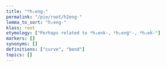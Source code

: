 ```yaml
---
title: "*h₂eng-"
permalink: "/pie/root/h2eng-"
lemma_to_sort: "h₂eng-"
klass: root
etymology: ["Perhaps related to *h₂enk-, *h₂enǵʰ-, *h₂eḱ-"]
markers: []
synonyms: []
definitions: ["curve", "bend"]
topics: []
---
```

